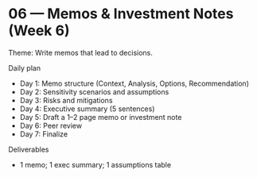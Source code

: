 # 06 — Memos & Investment Notes (Week 6)

Theme: Write memos that lead to decisions.

Daily plan
- Day 1: Memo structure (Context, Analysis, Options, Recommendation)
- Day 2: Sensitivity scenarios and assumptions
- Day 3: Risks and mitigations
- Day 4: Executive summary (5 sentences)
- Day 5: Draft a 1–2 page memo or investment note
- Day 6: Peer review
- Day 7: Finalize

Deliverables
- 1 memo; 1 exec summary; 1 assumptions table
